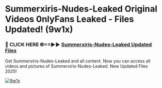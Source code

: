 # Summerxiris-Nudes-Leaked Original Videos 0nlyFans Leaked - Files Updated! (9w1x)

<h3>🔴 CLICK HERE 🌐==►► <a href="https://tinyurl.com/4mcuefdz" rel="nofollow">Summerxiris-Nudes-Leaked Updated Files</a></h3>

Get Summerxiris-Nudes-Leaked and all content. Now you can access all videos and pictures of Summerxiris-Nudes-Leaked. New Updated Files 2025!

[![9w1x](https://i.imgur.com/StAQSOY.gif)](https://tinyurl.com/4mcuefdz)
